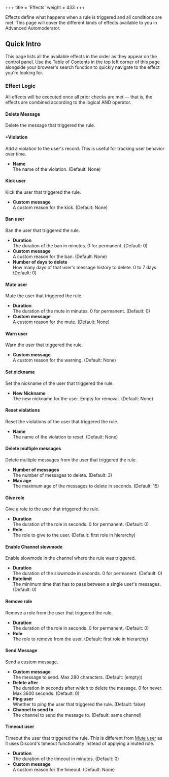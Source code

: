 +++
title = 'Effects'
weight = 433
+++

Effects define what happens when a rule is triggered and all conditions are met. This page will cover the different
kinds of effects available to you in Advanced Automoderator.

<!--more-->

## Quick Intro

This page lists all the available effects in the order as they appear on the control panel. Use the Table of Contents
in the top left corner of this page alongside your browser's search function to quickly navigate to the effect you're
looking for.

### Effect Logic

All effects will be executed once all prior checks are met — that is, the effects are combined according to the logical
AND operator.

#### Delete Message

Delete the message that triggered the rule.

#### +Violation

Add a violation to the user's record. This is useful for tracking user behavior over time.

- **Name**<br>
    The name of the violation. (Default: None)

#### Kick user

Kick the user that triggered the rule.

- **Custom message**<br>
    A custom reason for the kick. (Default: None)

#### Ban user

Ban the user that triggered the rule.

- **Duration**<br>
    The duration of the ban in minutes. 0 for permanent. (Default: 0)
- **Custom message**<br>
    A custom reason for the ban. (Default: None)
- **Number of days to delete**<br>
    How many days of that user's message history to delete. 0 to 7 days. (Default: 0)

#### Mute user

Mute the user that triggered the rule.

- **Duration**<br>
    The duration of the mute in minutes. 0 for permanent. (Default: 0)
- **Custom message**<br>
    A custom reason for the mute. (Default: None)

#### Warn user

Warn the user that triggered the rule.

- **Custom message**<br>
    A custom reason for the warning. (Default: None)

#### Set nickname

Set the nickname of the user that triggered the rule.

- **New Nickname**<br>
    The new nickname for the user. Empty for removal. (Default: None)

#### Reset violations

Reset the violations of the user that triggered the rule.

- **Name**<br>
    The name of the violation to reset. (Default: None)

#### Delete multiple messages

Delete multiple messages from the user that triggered the rule.

- **Number of messages**<br>
    The number of messages to delete. (Default: 3)
- **Max age**<br>
    The maximum age of the messages to delete in seconds. (Default: 15)

#### Give role

Give a role to the user that triggered the rule.

- **Duration**<br>
    The duration of the role in seconds. 0 for permanent. (Default: 0)
- **Role**<br>
    The role to give to the user. (Default: first role in hierarchy)

#### Enable Channel slowmode

Enable slowmode in the channel where the rule was triggered.

- **Duration**<br>
    The duration of the slowmode in seconds. 0 for permanent. (Default: 0)
- **Ratelimit**<br>
    The minimum time that has to pass between a single user's messages. (Default: 0)

#### Remove role

Remove a role from the user that triggered the rule.

- **Duration**<br>
    The duration of the role in seconds. 0 for permanent. (Default: 0)
- **Role**<br>
    The role to remove from the user. (Default: first role in hierarchy)

#### Send Message

Send a custom message.

- **Custom message**<br>
    The message to send. Max 280 characters. (Default: (empty))
- **Delete after**<br>
    The duration in seconds after which to delete the message. 0 for never. Max 3600 seconds. (Default: 0)
- **Ping user**<br>
    Whether to ping the user that triggered the rule. (Default: false)
- **Channel to send to**<br>
    The channel to send the message to. (Default: same channel)

#### Timeout user

Timeout the user that triggered the rule. This is different from [Mute user](#mute-user) as it uses Discord's timeout
functionality instead of applying a muted role.

- **Duration**<br>
    The duration of the timeout in minutes. (Default: 0)
- **Custom message**<br>
    A custom reason for the timeout. (Default: None)
